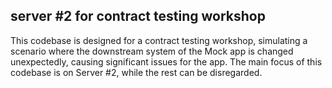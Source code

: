 ## server #2 for contract testing workshop

This codebase is designed for a contract testing workshop, simulating a scenario where the downstream system of the Mock app is changed unexpectedly, causing significant issues for the app. The main focus of this codebase is on Server #2, while the rest can be disregarded.

